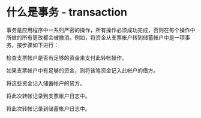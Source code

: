 # 什么是事务 - transaction

事务是应用程序中一系列严密的操作，所有操作必须成功完成，否则在每个操作中所做的所有更改都会被撤消。例如，将资金从支票帐户转到储蓄帐户中是一项事务，按步骤如下进行：

检查支票帐户是否有足够的资金来支付此转帐操作。

如果支票帐户中有足够的资金，则将该笔资金记入此帐户的借方。

将这些资金记入储蓄帐户的贷方。

将此次转帐记录到支票帐户日志中。

将此次转帐记录到储蓄帐户日志中。
